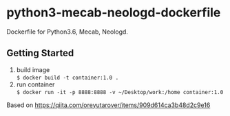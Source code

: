 # python3-mecab-neologd-dockerfile

Dockerfile for Python3.6, Mecab, Neologd.

## Getting Started

1. build image  
`$ docker build -t container:1.0 .`
2. run container  
`$ docker run -it -p 8888:8888 -v ~/Desktop/work:/home container:1.0`

Based on https://qiita.com/oreyutarover/items/909d614ca3b48d2c9e16
